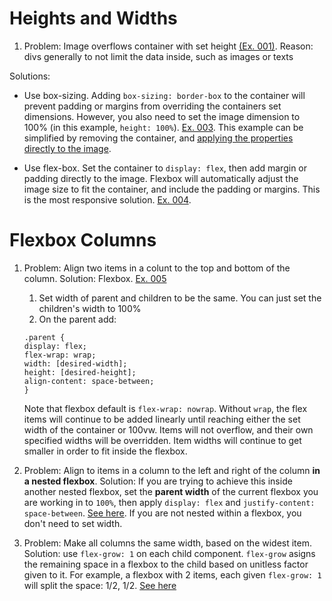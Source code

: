 # Heights and Widths

1. Problem: Image overflows container with set height [(Ex. 001)](https://codepen.io/justjohnd/pen/rNwjXad).
  Reason: divs generally to not limit the data inside, such as images or texts
  
  Solutions:
  - Use box-sizing. Adding `box-sizing: border-box` to the container will prevent padding or margins from overriding the containers set dimensions. However, you also need to set the image dimension to 100% (in this example, `height: 100%`). [Ex. 003](https://codepen.io/justjohnd/pen/ExXZqrB). This example can be simplified by removing the container, and [applying the properties directly to the image](https://codepen.io/justjohnd/pen/OJgWKdg).
  
  - Use flex-box. Set the container to `display: flex`, then add margin or padding directly to the image. Flexbox will automatically adjust the image size to fit the container, and include the padding or margins. This is the most responsive solution. [Ex. 004](https://codepen.io/justjohnd/pen/JjJEgzj).

# Flexbox Columns
1. Problem: Align two items in a colunt to the top and bottom of the column.
  Solution: Flexbox. [Ex. 005](https://codepen.io/justjohnd/pen/eYRvLaQ)
    1) Set width of parent and children to be the same. You can just set the children's width to 100%
    2) On the parent add:
    ```
    .parent {
    display: flex;
    flex-wrap: wrap;
    width: [desired-width];
    height: [desired-height];
    align-content: space-between;
    }
    ```
    
    Note that flexbox default is `flex-wrap: nowrap`. Without `wrap`, the flex items will continue to be added linearly until reaching either the set width of the container or 100vw. Items will not overflow, and their own specified widths will be overridden. Item widths will continue to get smaller in order to fit inside the flexbox.

2. Problem: Align to items in a column to the left and right of the column **in a nested flexbox**.
   Solution: If you are trying to achieve this inside another nested flexbox, set the **parent width** of the current flexbox you are working in to `100%`, then apply `display: flex` and `justify-content: space-between`. [See here](https://codepen.io/justjohnd/pen/YzrWZQq). If you are not nested within a flexbox, you don't need to set width.
   
3. Problem: Make all columns the same width, based on the widest item.
  Solution: use `flex-grow: 1` on each child component. `flex-grow` asigns the remaining space in a flexbox to the child based on unitless factor given to it. For example, a flexbox with 2 items, each given `flex-grow: 1` will split the space: 1/2, 1/2. [See here](https://codepen.io/justjohnd/pen/WNZxpEz)
  
  
   
 
